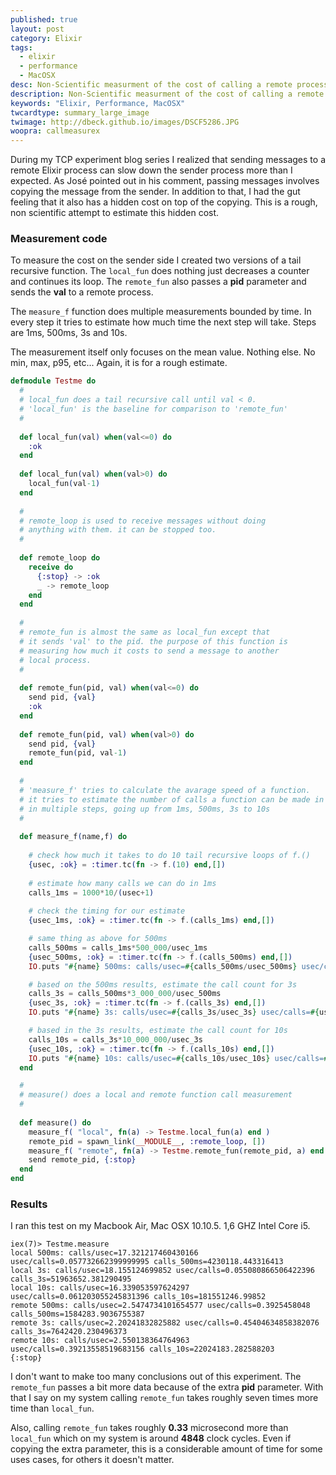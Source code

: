 ```yaml
---
published: true
layout: post
category: Elixir
tags: 
  - elixir
  - performance
  - MacOSX
desc: Non-Scientific measurment of the cost of calling a remote process
description: Non-Scientific measurment of the cost of calling a remote process
keywords: "Elixir, Performance, MacOSX"
twcardtype: summary_large_image
twimage: http://dbeck.github.io/images/DSCF5286.JPG
woopra: callmeasurex
---
```


During my TCP experiment blog series I realized that sending messages to a remote Elixir process can slow down the sender process more than I expected. As José pointed out in his comment, passing messages involves copying the message from the sender. In addition to that, I had the gut feeling that it also has a hidden cost on top of the copying. This is a rough, non scientific attempt to estimate this hidden cost.

### Measurement code

To measure the cost on the sender side I created two versions of a tail recursive function. The ```local_fun``` does nothing just decreases a counter and continues its loop. The ```remote_fun``` also passes a **pid** parameter and sends the **val** to a remote process.

The ```measure_f``` function does multiple measurements bounded by time. In every step it tries to estimate how much time the next step will take. Steps are 1ms, 500ms, 3s and 10s.

The measurement itself only focuses on the mean value. Nothing else. No min, max, p95, etc... Again, it is for a rough estimate.

``` elixir
defmodule Testme do
  #
  # local_fun does a tail recursive call until val < 0.
  # 'local_fun' is the baseline for comparison to 'remote_fun'
  #
  
  def local_fun(val) when(val<=0) do
    :ok
  end
  
  def local_fun(val) when(val>0) do
    local_fun(val-1)
  end
  
  #
  # remote_loop is used to receive messages without doing
  # anything with them. it can be stopped too.
  #
  
  def remote_loop do
    receive do
      {:stop} -> :ok
      _ -> remote_loop
    end
  end
  
  #
  # remote_fun is almost the same as local_fun except that
  # it sends 'val' to the pid. the purpose of this function is
  # measuring how much it costs to send a message to another
  # local process.
  #
  
  def remote_fun(pid, val) when(val<=0) do
    send pid, {val}
    :ok
  end
  
  def remote_fun(pid, val) when(val>0) do
    send pid, {val}
    remote_fun(pid, val-1)
  end
  
  #
  # 'measure_f' tries to calculate the avarage speed of a function.
  # it tries to estimate the number of calls a function can be made in 10 seconds
  # in multiple steps, going up from 1ms, 500ms, 3s to 10s
  #
  
  def measure_f(name,f) do
    
    # check how much it takes to do 10 tail recursive loops of f.()
    {usec, :ok} = :timer.tc(fn -> f.(10) end,[])
    
    # estimate how many calls we can do in 1ms
    calls_1ms = 1000*10/(usec+1)
    
    # check the timing for our estimate
    {usec_1ms, :ok} = :timer.tc(fn -> f.(calls_1ms) end,[])

    # same thing as above for 500ms
    calls_500ms = calls_1ms*500_000/usec_1ms
    {usec_500ms, :ok} = :timer.tc(fn -> f.(calls_500ms) end,[])
    IO.puts "#{name} 500ms: calls/usec=#{calls_500ms/usec_500ms} usec/calls=#{usec_500ms/calls_500ms} calls_500ms=#{calls_500ms}"

    # based on the 500ms results, estimate the call count for 3s
    calls_3s = calls_500ms*3_000_000/usec_500ms
    {usec_3s, :ok} = :timer.tc(fn -> f.(calls_3s) end,[])
    IO.puts "#{name} 3s: calls/usec=#{calls_3s/usec_3s} usec/calls=#{usec_3s/calls_3s} calls_3s=#{calls_3s}"

    # based in the 3s results, estimate the call count for 10s
    calls_10s = calls_3s*10_000_000/usec_3s
    {usec_10s, :ok} = :timer.tc(fn -> f.(calls_10s) end,[])
    IO.puts "#{name} 10s: calls/usec=#{calls_10s/usec_10s} usec/calls=#{usec_10s/calls_10s} calls_10s=#{calls_10s}"
  end

  #
  # measure() does a local and remote function call measurement
  #
  
  def measure() do
    measure_f( "local", fn(a) -> Testme.local_fun(a) end )
    remote_pid = spawn_link(__MODULE__, :remote_loop, [])
    measure_f( "remote", fn(a) -> Testme.remote_fun(remote_pid, a) end )
    send remote_pid, {:stop}
  end
end

```

### Results

I ran this test on my Macbook Air, Mac OSX 10.10.5. 1,6 GHZ Intel Core i5.

```
iex(7)> Testme.measure
local 500ms: calls/usec=17.321217460430166 usec/calls=0.057732662399999995 calls_500ms=4230118.443316413
local 3s: calls/usec=18.155124699852 usec/calls=0.055080866506422396 calls_3s=51963652.381290495
local 10s: calls/usec=16.339053597624297 usec/calls=0.061203055245831396 calls_10s=181551246.99852
remote 500ms: calls/usec=2.5474734101654577 usec/calls=0.3925458048 calls_500ms=1584283.9036755387
remote 3s: calls/usec=2.20241832825882 usec/calls=0.45404634858382076 calls_3s=7642420.230496373
remote 10s: calls/usec=2.550138364764963 usec/calls=0.39213558519683156 calls_10s=22024183.282588203
{:stop}
```

I don't want to make too many conclusions out of this experiment. The ```remote_fun``` passes a bit more data because of the extra **pid** parameter. With that I say on my system calling ```remote_fun``` takes roughly seven times more time than ```local_fun```.

Also, calling ```remote_fun``` takes roughly **0.33** microsecond more than ```local_fun``` which on my system is around **4848** clock cycles. Even if copying the extra parameter, this is a considerable amount of time for some uses cases, for others it doesn't matter.

